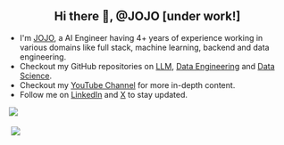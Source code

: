 <h2 align="center">Hi there 👋, @JOJO  [under work!]</h2>
<ul>
  <li>I'm <a href = "https://jojo.com/">JOJO</a>, a AI Engineer having 4+ years of experience working in various domains like full stack, machine learning, backend and data engineering.</li>
  <li>Checkout my GitHub repositories on <a href = "https://github.com/01-for-all/LLM-Roadmap.git">LLM</a>, <a href = "https://github.com/jojo/awesome-low-level-design">Data Engineering</a> and <a href = "https://github.com/jojo/awesome-behavioral-interviews">Data Science</a>.</li>
  <li>Checkout my <a href="https://www.youtube.com">YouTube Channel</a> for more in-depth content.</li>
  <li>Follow me on <a href="www.linkedin.com/in/j0-j0">LinkedIn</a> and <a href="https://twitter.com/jojo">X</a> to stay updated.</li>
</ul>

&nbsp;![](https://komarev.com/ghpvc/?username=ashishps1&color=brightgreen)
<p>&nbsp;
<img align="center" src="https://github-readme-stats.vercel.app/api/top-langs/?username=ashishps1&layout=compact&hide_border=true&&langs_count=10&show_icons=true&theme=transparent" />
</p>

    
